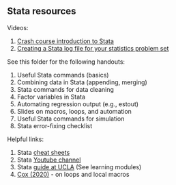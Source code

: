 ## Stata resources

Videos:
1. [Crash course introduction to Stata](https://www.youtube.com/watch?v=160nBMavcHE)
2. [Creating a Stata log file for your statistics problem set](https://www.youtube.com/watch?v=9mjXnZxmkXw)

See this folder for the following handouts:
1. Useful Stata commands (basics)
2. Combining data in Stata (appending, merging)
3. Stata commands for data cleaning
4. Factor variables in Stata
5. Automating regression output (e.g., estout)
6. Slides on macros, loops, and automation
7. Useful Stata commands for simulation
8. Stata error-fixing checklist

Helpful links:
1. Stata [cheat sheets](https://www.stata.com/bookstore/stata-cheat-sheets/)
2. Stata [Youtube channel](https://www.youtube.com/channel/UCVk4G4nEtBS4tLOyHqustDA)
3. Stata [guide at UCLA](https://stats.idre.ucla.edu/stata/) (See learning modules)
4. [Cox (2020)](https://journals.sagepub.com/doi/10.1177/1536867X20976340) - on loops and local macros
